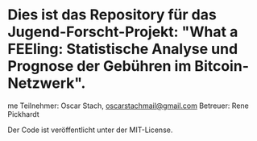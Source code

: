 # Dies ist das Repository für das Jugend-Forscht-Projekt: "What a FEEling: Statistische Analyse und Prognose der Gebühren im Bitcoin-Netzwerk". 
me 
Teilnehmer: Oscar Stach, oscarstachmail@gmail.com
Betreuer:   Rene Pickhardt

Der Code ist veröffentlicht unter der MIT-License.
